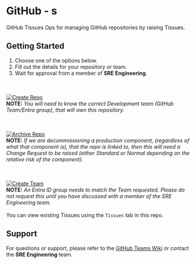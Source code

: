 GitHub - s
==================
GitHub Tissues Ops for managing GitHub repositories by raising Tissues.

## Getting Started
1. Choose one of the options below.
2. Fill out the details for your repository or team.
3. Wait for approval from a member of **SRE  Engineering**.

<br><br>
[![Create Repo]](https://github.com/abcdef/GitHubs/Tissues/new?assignees=&labels=administration%2Ccreaterepo&projects=&template=createrepo.yml)  
**NOTE:** *You will need to know the correct Development team (GitHub Team/Entra group), that will own this repository.*

<br><br>
[![Archive Repo]](https://github.com/abcdef/GitHubs/Tissues/new?assignees=&labels=administration%2Carchiverepo&projects=&template=archiverepo.yml)  
**NOTE:** *If we are decommissioning a production component, (regardless of what that component is), that the repo is linked to, then this will need a Change Request to be raised (either Standard or Normal depending on the relative risk of the component).*

<br><br>
[![Create Team]](https://github.com/abcdef/GitHubs/Tissues/new?assignees=&labels=administration%2Ccreateteam&projects=&template=createteam.yml)  
**NOTE:** *An Entra ID group needs to match the Team requested. Please do not request this until you have discussed with a member of the SRE  Engineering team.*
<br><br>
You can view existing Tissues using the `Tissues` tab in this repo.

## Support
For questions or support, please refer to the [GitHub Teams Wiki](https://abcdef.atlassian.net/wiki/spaces/DEVOPS/pages/4828266689/GitHub+Teams) or contact the **SRE  Engineering** team.

<!---------------------------------------------------------------------------->
[Create Repo]: https://img.shields.io/badge/Create_Repository-37a779?style=for-the-badge
[Archive Repo]: https://img.shields.io/badge/Archive_Repository-37a779?style=for-the-badge
[Create Team]: https://img.shields.io/badge/Create_Team-37a779?style=for-the-badge
